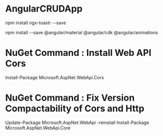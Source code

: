 # AngularCRUDApp
npm install ngx-toastr --save

npm install --save @angular/material @angular/cdk @angular/animations

# NuGet Command : Install Web API Cors
Install-Package Microsoft.AspNet.WebApi.Cors 

# NuGet Command : Fix Version Compactability of Cors and Http
Update-Package Microsoft.AspNet.WebApi -reinstall
Install-Package Microsoft.AspNet.WebApi.Core
